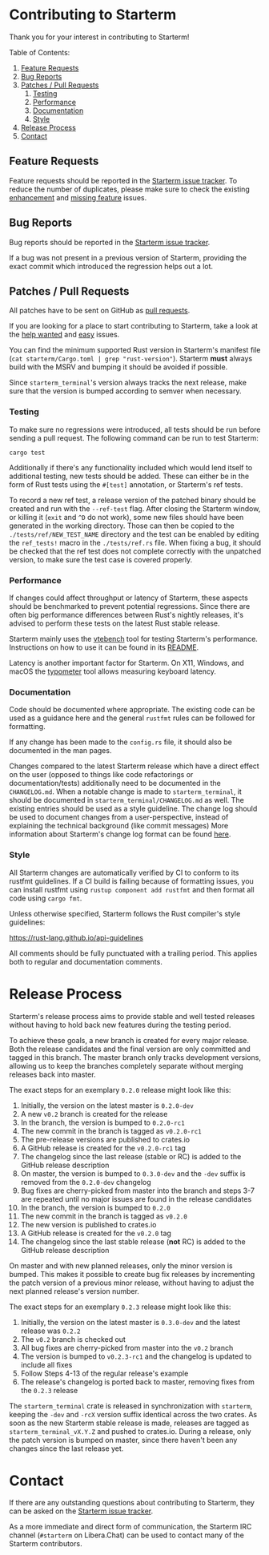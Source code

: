 # Contributing to Starterm

Thank you for your interest in contributing to Starterm!

Table of Contents:

1. [Feature Requests](#feature-requests)
2. [Bug Reports](#bug-reports)
3. [Patches / Pull Requests](#patches--pull-requests)
    1. [Testing](#testing)
    2. [Performance](#performance)
    3. [Documentation](#documentation)
    4. [Style](#style)
4. [Release Process](#release-process)
5. [Contact](#contact)

## Feature Requests

Feature requests should be reported in the
[Starterm issue tracker](https://github.com/khulnasoft/starterm/issues). To reduce the number of
duplicates, please make sure to check the existing
[enhancement](https://github.com/khulnasoft/starterm/issues?utf8=%E2%9C%93&q=is%3Aissue+label%3Aenhancement)
and
[missing feature](https://github.com/khulnasoft/starterm/issues?utf8=%E2%9C%93&q=is%3Aissue+label%3A%22B+-+missing+feature%22)
issues.

## Bug Reports

Bug reports should be reported in the
[Starterm issue tracker](https://github.com/khulnasoft/starterm/issues).

If a bug was not present in a previous version of Starterm, providing the exact commit which
introduced the regression helps out a lot.

## Patches / Pull Requests

All patches have to be sent on GitHub as [pull requests](https://github.com/khulnasoft/starterm/pulls).

If you are looking for a place to start contributing to Starterm, take a look at the
[help wanted](https://github.com/khulnasoft/starterm/issues?q=is%3Aopen+is%3Aissue+label%3A%22help+wanted%22)
and
[easy](https://github.com/khulnasoft/starterm/issues?q=is%3Aopen+is%3Aissue+label%3A%22D+-+easy%22)
issues.

You can find the minimum supported Rust version in Starterm's manifest file
(`cat starterm/Cargo.toml | grep "rust-version"`). Starterm **must** always
build with the MSRV and bumping it should be avoided if possible.

Since `starterm_terminal`'s version always tracks the next release, make sure that the version is
bumped according to semver when necessary.

### Testing

To make sure no regressions were introduced, all tests should be run before sending a pull request.
The following command can be run to test Starterm:

```
cargo test
```

Additionally if there's any functionality included which would lend itself to additional testing,
new tests should be added. These can either be in the form of Rust tests using the `#[test]`
annotation, or Starterm's ref tests.

To record a new ref test, a release version of the patched binary should be created and run with the
`--ref-test` flag. After closing the Starterm window, or killing it (`exit` and `^D` do not work),
some new files should have been generated in the working directory. Those can then be copied to the
`./tests/ref/NEW_TEST_NAME` directory and the test can be enabled by editing the `ref_tests!` macro
in the `./tests/ref.rs` file. When fixing a bug, it should be checked that the ref test does not
complete correctly with the unpatched version, to make sure the test case is covered properly.

### Performance

If changes could affect throughput or latency of Starterm, these aspects should be benchmarked to
prevent potential regressions. Since there are often big performance differences between Rust's
nightly releases, it's advised to perform these tests on the latest Rust stable release.

Starterm mainly uses the [vtebench](https://github.com/starterm/vtebench) tool for testing Starterm's
performance. Instructions on how to use it can be found in its
[README](https://github.com/starterm/vtebench/blob/master/README.md).

Latency is another important factor for Starterm. On X11, Windows, and macOS the
[typometer](https://github.com/pavelfatin/typometer) tool allows measuring keyboard latency.

### Documentation

Code should be documented where appropriate. The existing code can be used as a guidance here and
the general `rustfmt` rules can be followed for formatting.

If any change has been made to the `config.rs` file, it should also be documented in the man pages.

Changes compared to the latest Starterm release which have a direct effect on the user (opposed to
things like code refactorings or documentation/tests) additionally need to be documented in the
`CHANGELOG.md`. When a notable change is made to `starterm_terminal`, it should be documented in
`starterm_terminal/CHANGELOG.md` as well. The existing entries should be used as a style guideline.
The change log should be used to document changes from a user-perspective, instead of explaining the
technical background (like commit messages) More information about Starterm's change log format can
be found [here](https://keepachangelog.com).

### Style

All Starterm changes are automatically verified by CI to conform to its rustfmt guidelines. If a CI
build is failing because of formatting issues, you can install rustfmt using `rustup component add
rustfmt` and then format all code using `cargo fmt`.

Unless otherwise specified, Starterm follows the Rust compiler's style guidelines:

https://rust-lang.github.io/api-guidelines

All comments should be fully punctuated with a trailing period. This applies both to regular and
documentation comments.

# Release Process

Starterm's release process aims to provide stable and well tested releases without having to hold
back new features during the testing period.

To achieve these goals, a new branch is created for every major release. Both the release candidates
and the final version are only committed and tagged in this branch. The master branch only tracks
development versions, allowing us to keep the branches completely separate without merging releases
back into master.

The exact steps for an exemplary `0.2.0` release might look like this:
  1. Initially, the version on the latest master is `0.2.0-dev`
  2. A new `v0.2` branch is created for the release
  3. In the branch, the version is bumped to `0.2.0-rc1`
  4. The new commit in the branch is tagged as `v0.2.0-rc1`
  5. The pre-release versions are published to crates.io
  6. A GitHub release is created for the `v0.2.0-rc1` tag
  7. The changelog since the last release (stable or RC) is added to the GitHub release description
  8. On master, the version is bumped to `0.3.0-dev`
     and the `-dev` suffix is removed from the `0.2.0-dev` changelog
  9. Bug fixes are cherry-picked from master into the branch and steps 3-7 are repeated until no
     major issues are found in the release candidates
 10. In the branch, the version is bumped to `0.2.0`
 11. The new commit in the branch is tagged as `v0.2.0`
 12. The new version is published to crates.io
 13. A GitHub release is created for the `v0.2.0` tag
 14. The changelog since the last stable release (**not** RC) is added to the GitHub release
     description

On master and with new planned releases, only the minor version is bumped. This makes it possible to
create bug fix releases by incrementing the patch version of a previous minor release, without
having to adjust the next planned release's version number.

The exact steps for an exemplary `0.2.3` release might look like this:
 1. Initially, the version on the latest master is `0.3.0-dev` and the latest release was `0.2.2`
 2. The `v0.2` branch is checked out
 3. All bug fixes are cherry-picked from master into the `v0.2` branch
 4. The version is bumped to `v0.2.3-rc1` and the changelog is updated to include all fixes
 5. Follow Steps 4-13 of the regular release's example
 6. The release's changelog is ported back to master, removing fixes from the `0.2.3` release

The `starterm_terminal` crate is released in synchronization with `starterm`, keeping the `-dev`
and `-rcX` version suffix identical across the two crates. As soon as the new Starterm stable
release is made, releases are tagged as `starterm_terminal_vX.Y.Z` and pushed to crates.io. During
a release, only the patch version is bumped on master, since there haven't been any changes since
the last release yet.

# Contact

If there are any outstanding questions about contributing to Starterm, they can be asked on the
[Starterm issue tracker](https://github.com/khulnasoft/starterm/issues).

As a more immediate and direct form of communication, the Starterm IRC channel (`#starterm` on
Libera.Chat) can be used to contact many of the Starterm contributors.
